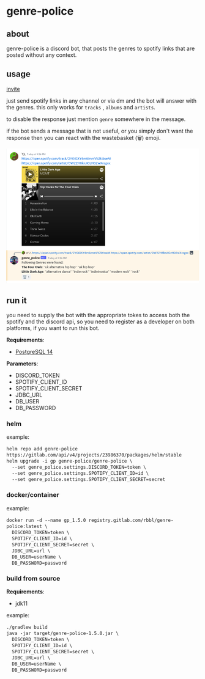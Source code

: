 # genre-police

## about

genre-police is a discord bot, that posts the genres to spotify links that are posted without any context.

## usage

[invite](https://discord.com/oauth2/authorize?client_id=795331174649430016&permissions=0&scope=bot)

just send spotify links in any channel or via dm and the bot will answer with the genres. this only works for `tracks`
, `albums` and `artists`.

to disable the response just mention `genre` somewhere in the message.

if the bot sends a message that is not useful, or you simply don't want the response then you can react with the wastebasket (🗑) emoji.

![image](media/usage_screenshot.png)

## run it

you need to supply the bot with the appropriate tokes to access both the spotify and the discord api, so you need to
register as a developer on both platforms, if you want to run this bot.

**Requirements**:

- [PostgreSQL 14](https://www.postgresql.org/)

**Parameters**:

- DISCORD_TOKEN
- SPOTIFY_CLIENT_ID
- SPOTIFY_CLIENT_SECRET
- JDBC_URL
- DB_USER
- DB_PASSWORD

### helm

example:

```shell
helm repo add genre-police https://gitlab.com/api/v4/projects/23986370/packages/helm/stable
helm upgrade -i gp genre-police/genre-police \
  --set genre_police.settings.DISCORD_TOKEN=token \
  --set genre_police.settings.SPOTIFY_CLIENT_ID=id \
  --set genre_police.settings.SPOTIFY_CLIENT_SECRET=secret
```

### docker/container

example:

```shell
docker run -d --name gp_1.5.0 registry.gitlab.com/rbbl/genre-police:latest \
  DISCORD_TOKEN=token \
  SPOTIFY_CLIENT_ID=id \
  SPOTIFY_CLIENT_SECRET=secret \
  JDBC_URL=url \ 
  DB_USER=userName \
  DB_PASSWORD=password
```

### build from source

**Requirements**:

- jdk11

example:

```shell
./gradlew build
java -jar target/genre-police-1.5.0.jar \
  DISCORD_TOKEN=token \
  SPOTIFY_CLIENT_ID=id \
  SPOTIFY_CLIENT_SECRET=secret \
  JDBC_URL=url \ 
  DB_USER=userName \
  DB_PASSWORD=password
```